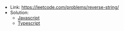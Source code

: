 - Link: https://leetcode.com/problems/reverse-string/
- Solution:
  - [Javascript](index.js)
  - [Typescript](index.ts)